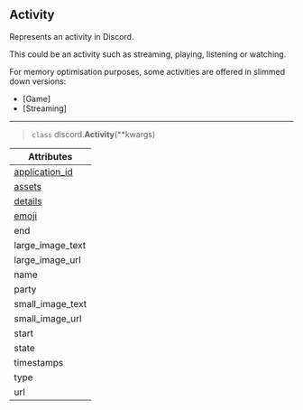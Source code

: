 ## Activity [](https://discordpy.readthedocs.io/en/v1.7.3/api.html#activity)

Represents an activity in Discord.

This could be an activity such as streaming, playing, listening or watching.

For memory optimisation purposes, some activities are offered in slimmed down versions:
- [Game]
- [Streaming]
****
> `class` discord.**Activity**(**kwargs)

**Attributes** |
---|
[application_id](./application_id) |
[assets](./assets) |
[details](./details) |
[emoji](./emoji) |
end |
large_image_text |
large_image_url |
name |
party |
small_image_text |
small_image_url |
start |
state |
timestamps |
type |
url |
